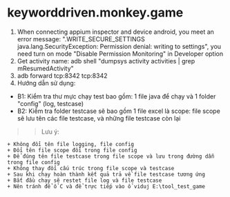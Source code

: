# keyworddriven.monkey.game
1. When connecting appium inspector and device android, you meet an error message: ".WRITE_SECURE_SETTINGS java.lang.SecurityException: Permission denial: writing to settings", you need turn on mode "Disable Permission Monitoring" in Developer option
2. Get activity name: adb shell "dumpsys activity activities | grep mResumedActivity"
3. adb forward tcp:8342 tcp:8342
4. Hướng dẫn sử dụng:
 + B1: Kiểm tra thư mực chạy test bao gồm: 1 file java để chạy và 1 folder "config" (log, testcase)
 + B2: Kiểm tra folder testcase sẽ bao gồm 1 file excel là scope: file scope sẽ lưu tên các file testcase, và những file testcase còn lại
>> Lưu ý:
> 
    + Không đổi tên file logging, file config
    + Đổi tên file scope đổi trong file config
    + Để đúng tên file testcase trong file scope và lưu trong đường dẫn trong file config
    + Không thay đổi cấu trúc trong file scope và testcase
    + Sau khi chạy hoàn thành kết quả trả về file testcase tương ứng
    + Bắt đầu chạy sẽ restet file log và file testcase
    + Nên tránh để ổ C và để trực tiếp vào ổ viduj E:\tool_test_game